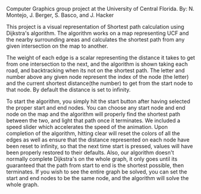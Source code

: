 Computer Graphics group project at the University of Central Florida.
By: N. Montejo, J. Berger, S. Basco, and J. Hacker

This project is a visual representation of Shortest path calculation using Dijkstra's algorithm. 
The algorithm works on a map representing UCF and the nearby surrounding areas and calculates the shortest path from any given intersection on the map to another. 

The weight of each edge is a scalar representing the distance it takes to get from one intersection to the next, and the algorithm is shown taking each road, and backtracking when its not on the shortest path.
The letter and number above any given node represent the index of the node (the letter) and the current shortest distance(the number) to get from the start node to that node. By default the distance is set to infinity.

To start the algorithm, you simply hit the start button after having selected the proper start and end nodes. You can choose any start node and end node on the map and the algorithm will properly find the shortest 
path between the two, and light that path once it terminates. We included a speed slider which accelerates the speed of the animation. Upon completion of the algorithm, hitting clear will reset the colors of all 
the edges as well as ensure that the distance represented on each node have been reset to infinity, so that the next time start is pressed, values will have been properly restored to their defaults. Also, our algorithm
doesn't normally complete Dijkstra's on the whole graph, it only goes until its guaranteed that the path from start to end is the shortest possible, then terminates. If you wish to see the entire graph be solved,
you can set the start and end nodes to be the same node, and the algorithm will solve the whole graph.
